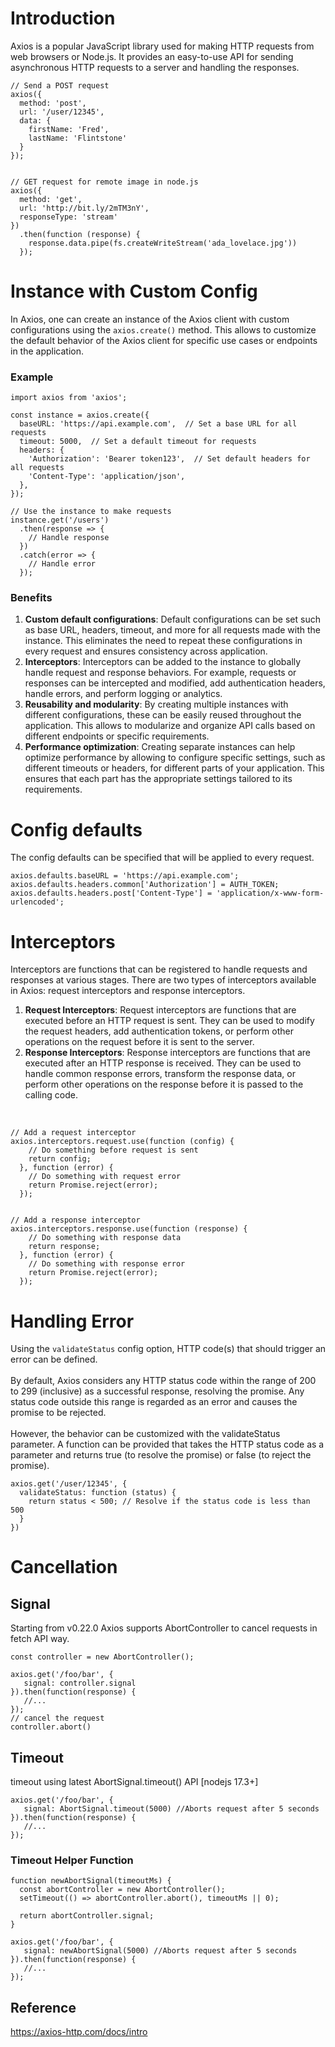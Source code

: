 # Introduction
Axios is a popular JavaScript library used for making HTTP requests from web browsers or Node.js. It provides an easy-to-use API for sending asynchronous HTTP requests to a server and handling the responses.

    // Send a POST request
    axios({
      method: 'post',
      url: '/user/12345',
      data: {
        firstName: 'Fred',
        lastName: 'Flintstone'
      }
    });


    // GET request for remote image in node.js
    axios({
      method: 'get',
      url: 'http://bit.ly/2mTM3nY',
      responseType: 'stream'
    })
      .then(function (response) {
        response.data.pipe(fs.createWriteStream('ada_lovelace.jpg'))
      });


# Instance with Custom Config
In Axios, one can create an instance of the Axios client with custom configurations using the `axios.create()` method. 
This allows to customize the default behavior of the Axios client for specific use cases or endpoints in the application.

### Example
    import axios from 'axios';

    const instance = axios.create({
      baseURL: 'https://api.example.com',  // Set a base URL for all requests
      timeout: 5000,  // Set a default timeout for requests
      headers: {
        'Authorization': 'Bearer token123',  // Set default headers for all requests
        'Content-Type': 'application/json',
      },
    });

    // Use the instance to make requests
    instance.get('/users')
      .then(response => {
        // Handle response
      })
      .catch(error => {
        // Handle error
      });

### Benefits
1. **Custom default configurations**: Default configurations can be set such as base URL, headers, timeout, and more for all requests made with the instance. 
This eliminates the need to repeat these configurations in every request and ensures consistency across application.
2. **Interceptors**: Interceptors can be added to the instance to globally handle request and response behaviors.
For example, requests or responses can be intercepted and modified, add authentication headers, handle errors, and perform logging or analytics.
3. **Reusability and modularity**: By creating multiple instances with different configurations, these can be easily reused throughout the application. 
This allows to modularize and organize API calls based on different endpoints or specific requirements.
4. **Performance optimization**: Creating separate instances can help optimize performance by allowing to configure specific settings, 
such as different timeouts or headers, for different parts of your application. This ensures that each part has the appropriate settings tailored to its requirements.


# Config defaults
The config defaults can be specified that will be applied to every request.

    axios.defaults.baseURL = 'https://api.example.com'; 
    axios.defaults.headers.common['Authorization'] = AUTH_TOKEN; 
    axios.defaults.headers.post['Content-Type'] = 'application/x-www-form-urlencoded';
    

# Interceptors
Interceptors are functions that can be registered to handle requests and responses at various stages. There are two types of interceptors available in Axios: request interceptors and response interceptors.
1. **Request Interceptors**: Request interceptors are functions that are executed before an HTTP request is sent. They can be used to modify the request headers, add authentication tokens, 
or perform other operations on the request before it is sent to the server.
2. **Response Interceptors**: Response interceptors are functions that are executed after an HTTP response is received. They can be used to handle common response errors, 
transform the response data, or perform other operations on the response before it is passed to the calling code.

<br>

    // Add a request interceptor
    axios.interceptors.request.use(function (config) {
        // Do something before request is sent
        return config;
      }, function (error) {
        // Do something with request error
        return Promise.reject(error);
      });


    // Add a response interceptor
    axios.interceptors.response.use(function (response) {
        // Do something with response data
        return response;
      }, function (error) {
        // Do something with response error
        return Promise.reject(error);
      });


# Handling Error
Using the `validateStatus` config option, HTTP code(s) that should trigger an error can be defined. 
<br><br>
By default, Axios considers any HTTP status code within the range of 200 to 299 (inclusive) as a successful response, resolving the promise. Any status code outside this range is regarded as an error and causes 
the promise to be rejected.
<br><br>
However, the behavior can be customized with the validateStatus parameter. A function can be provided that takes the HTTP status code as a parameter and returns true (to resolve the promise) or 
false (to reject the promise).

    axios.get('/user/12345', {
      validateStatus: function (status) {
        return status < 500; // Resolve if the status code is less than 500
      }
    })
    

# Cancellation
## Signal
Starting from v0.22.0 Axios supports AbortController to cancel requests in fetch API way.
    
    const controller = new AbortController();

    axios.get('/foo/bar', {
       signal: controller.signal
    }).then(function(response) {
       //...
    });
    // cancel the request
    controller.abort()
    
 ## Timeout
timeout using latest AbortSignal.timeout() API [nodejs 17.3+]

    axios.get('/foo/bar', {
       signal: AbortSignal.timeout(5000) //Aborts request after 5 seconds
    }).then(function(response) {
       //...
    });
    
### Timeout Helper Function
    function newAbortSignal(timeoutMs) {
      const abortController = new AbortController();
      setTimeout(() => abortController.abort(), timeoutMs || 0);

      return abortController.signal;
    }

    axios.get('/foo/bar', {
       signal: newAbortSignal(5000) //Aborts request after 5 seconds
    }).then(function(response) {
       //...
    });


## Reference
https://axios-http.com/docs/intro
